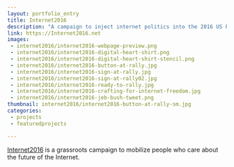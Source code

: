 ```yaml
---
layout: portfolio_entry
title: Internet2016
description: "A campaign to inject internet politics into the 2016 US Presidential Elections"
link: https://Internet2016.net
images:
 - internet2016/internet2016-webpage-preview.png
 - internet2016/internet2016-digital-heart-shirt.png
 - internet2016/internet2016-digital-heart-shirt-stencil.png
 - internet2016/internet2016-button-at-rally.jpg
 - internet2016/internet2016-sign-at-rally.jpg
 - internet2016/internet2016-sign-at-rally02.jpg
 - internet2016/internet2016-ready-to-rally.jpg
 - internet2016/internet2016-crafting-for-internet-freedom.jpg
 - internet2016/internet2016-jeb-bush-tweet.png
thumbnail: internet2016/internet2016-button-at-rally-sm.jpg
categories:
 - projects
 - featuredprojects

---
```


[Internet2016]({{page.link}}) is a grassroots campaign to mobilize people who care about the future of the Internet.
